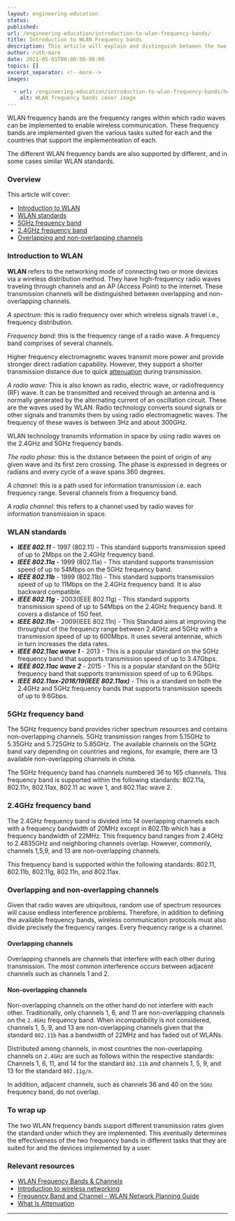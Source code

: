 ```yaml
---
layout: engineering-education
status: 
published: 
url: /engineering-education/introduction-to-wlan-frequency-bands/
title: Introduction to WLAN Frequency bands
description: This article will explain and distinguish between the two WLAN frequency bands 2.4GHz and 5GHz. It will define the WLAN standards supported by each of the frequency bands and further state the channels within the frequency bands.
author: ruth-mare
date: 2021-05-01T00:00:00-08:00
topics: []
excerpt_separator: <!--more-->
images:

  - url: /engineering-education/introduction-to-wlan-frequency-bands/hero.jpg
    alt: WLAN frequency bands cover image 
---
```


WLAN frequency bands are the frequency ranges within which radio waves can be implemented to enable wireless communication. These frequency bands are implemented given the various tasks suited for each and the countries that support the implementeation of each.
<!--more-->
The different WLAN frequency bands are also supported by different, and in some cases similar WLAN standards.

### Overview
This article will cover:
- [Introduction to WLAN](#introduction-to-wlan)
- [WLAN standards](#wlan-standards)
- [5GHz frequency band](#5ghz-frequency-band)
- [2.4GHz frequency band](#2.4ghz-frequency-band)
- [Overlapping and non-overlapping channels](#overlapping-and-nonoverlapping-channels)

### Introduction to WLAN
**WLAN** refers to the networking mode of connecting two or more devices via a wireless distribution method. They have high-frequency radio waves traveling through channels and an AP (Access Point) to the internet. These transmission channels will be distinguished between overlapping and non-overlapping channels.

*A spectrum:* this is radio frequency over which wireless signals travel i.e., frequency distribution.

*Frequency band:* this is the frequency range of a radio wave. A frequency band comprises of several channels.

Higher frequency electromagnetic waves transmit more power and provide stronger direct radiation capability. However, they support a shorter transmission distance due to quick [attenuation](https://www.comptia.org/content/guides/what-is-attenuation) during transmission.

*A radio wave:* This is also known as radio, electric wave, or radiofrequency (RF) wave. It can be transmitted and received through an antenna and is normally generated by the alternating current of an oscillation circuit. These are the waves used by WLAN. Radio technology converts sound signals or other signals and transmits them by using radio electromagnetic waves. The frequency of these waves is between 3Hz and about 300GHz.

WLAN technology transmits information in space by using radio waves on the 2.4GHz and 5GHz frequency bands.

*The radio phase:* this is the distance between the point of origin of any given wave and its first zero crossing. The phase is expressed in degrees or radians and every cycle of a wave spans 360 degrees.

*A channel:* this is a path used for information transmission i.e. each frequency range. Several channels from a frequency band.

*A radio channel:* this refers to a channel used by radio waves for information transmission in space.

### WLAN standards
- ***IEEE 802.11*** - 1997 (802.11) - This standard supports transmission speed of up to 2Mbps on the 2.4GHz frequency band.
- ***IEEE 802.11a*** - 1999 (802.11a) - This standard supports transmission speed of up to 54Mbps on the 5GHz frequency band.
- ***IEEE 802.11b*** - 1999 (802.11b) - This standard supports transmission speed of up to 11Mbps on the 2.4GHz frequency band. It is also backward compatible.
- ***IEEE 802.11g*** - 2003(IEEE 802.11g) - This standard supports transmission speed of up to 54Mbps on the 2.4GHz frequency band. It covers a distance of 150 feet.
- ***IEEE 802.11n*** - 2009(IEEE 802.11n) - This Standard aims at improving the throughput of the frequency range between 2.4GHz and 5GHz with a transmission speed of up to 600Mbps. It uses several antennae, which in turn increases the data rates.
- ***IEEE 802.11ac wave 1*** - 2013 - This is a popular standard on the 5GHz frequency band that supports transmission speed of up to 3.47Gbps.
- ***IEEE 802.11ac wave 2*** - 2015 - This is a popular standard on the 5GHz frequency band that supports transmission speed of up to 6.9Gbps.
- ***IEEE 802.11ax-2018/19(IEEE 802.11ax)*** - This is a standard on both the 2.4GHz and 5GHz frequency bands that supports transmission speeds of up to 9.6Gbps.


### 5GHz frequency band
The 5GHz frequency band provides richer spectrum resources and contains non-overlapping channels.  5GHz transmission ranges from 5.15GHz to 5.35GHz and 5.725GHz to 5.85GHz. The available channels on the 5GHz band vary depending on countries and regions, for example, there are 13 available non-overlapping channels in china.

The 5GHz frequency band has channels numbered 36 to 165 channels. This frequency band is supported within the following standards: 802.11a, 802.11n, 802.11ax, 802.11 ac wave 1, and 802.11ac wave 2.


### 2.4GHz frequency band
The 2.4GHz frequency band is divided into 14 overlapping channels each with a frequency bandwidth of 20MHz except in 802.11b which has a frequency bandwidth of 22MHz. This frequency band ranges from 2.4GHz to 2.4835GHz and neighboring channels overlap. However, commonly, channels 1,5,9, and 13 are non-overlapping channels.

This frequency band is supported within the following standards: 802.11, 802.11b, 802.11g, 802.11n, and 802.11ax.

### Overlapping and non-overlapping channels
Given that radio waves are ubiquitous, random use of spectrum resources will cause endless interference problems. Therefore, in addition to defining the available frequency bands, wireless communication protocols must also divide precisely the frequency ranges. Every frequency range is a channel.

#### Overlapping channels
Overlapping channels are channels that interfere with each other during transmission. The most common interference occurs between adjacent channels such as channels 1 and 2.

#### Non-overlapping channels
Non-overlapping channels on the other hand do not interfere with each other. Traditionally, only channels 1, 6, and 11 are non-overlapping channels on the `2.4GHz` frequency band. When incompatibility is not considered, channels 1, 5, 9, and 13 are non-overlapping channels given that the standard `802.11b` has a bandwidth of 22MHz and has faded out of WLANs.

Distributed among channels, in most countries the non-overlapping channels on `2.4GHz` are such as follows within the respective standards: Channels 1, 6, 11, and 14 for the standard `802.11b` and channels 1, 5, 9, and 13 for the standard `802.11g/n`.

In addition, adjacent channels, such as channels 36 and 40 on the `5GHz` frequency band, do not overlap.


### To wrap up
The two WLAN frequency bands support different transmission rates given the standard under which they are implemented. This eventually determines the effectiveness of the two frequency bands in different tasks that they are suited for and the devices implemented by a user.


### Relevant resources
- [WLAN Frequency Bands & Channels](https://www.cablefree.net/wirelesstechnology/wireless-lan/wlan-frequency-bands-channels/#:~:text=WLAN%20Frequency%20Bands%3A%20The%20802.11,into%20a%20multitude%20of%20channels.)
- [Introduction to wireless networking](https://www.section.io/engineering-education/introduction-to-wireless-networking/)
- [Frequency Band and Channel - WLAN Network Planning Guide](https://support.huawei.com/enterprise/en/doc/EDOC1000113315/2d2a4a3c/frequency-band-and-channel)
- [What Is Attenuation](https://www.comptia.org/content/guides/what-is-attenuation)

---